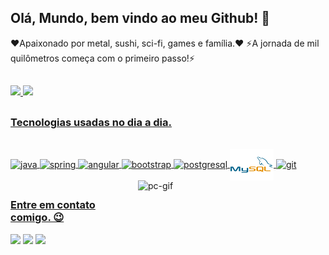## Olá, Mundo, bem vindo ao meu Github! 🤘

❤️Apaixonado por metal, sushi, sci-fi, games e família.❤️ ⚡A jornada de mil quilômetros começa com o primeiro passo!⚡

##

<div>
  <a href="https://linkedin.com/in/geovanigleidson">
  <img height="150em" src="https://github-readme-stats.vercel.app/api?username=geovanig&show_icons=true&theme=dark&include_all_commits=true&count_private=true"/>
  <img height="150em" src="https://github-readme-stats.vercel.app/api/top-langs/?username=geovanig&layout=compact&langs_count=7&theme=dark"/>
</div>
  
  ##
  ### Tecnologias usadas no dia a dia.
  
  <div style="display: inline_block"><br>
  <img align="center" alt="java" height="40" width="40" src="https://cdn.jsdelivr.net/gh/devicons/devicon/icons/java/java-original.svg">
  <img align="center" alt="spring" height="55" width="60" src="https://cdn.jsdelivr.net/gh/devicons/devicon/icons/spring/spring-original-wordmark.svg">
  <img align="center" alt="angular" height="40" width="40" src="https://cdn.jsdelivr.net/gh/devicons/devicon/icons/angularjs/angularjs-original.svg">
  <img align="center" alt="bootstrap" height="40" width="40" src="https://cdn.jsdelivr.net/gh/devicons/devicon/icons/bootstrap/bootstrap-plain-wordmark.svg">
  <img align="center" alt="postgresql"height="50" width="70" src="https://cdn.jsdelivr.net/gh/devicons/devicon/icons/postgresql/postgresql-original-wordmark.svg">
  <img align="center" alt="mysql"height="50" width="70" src="https://raw.githubusercontent.com/devicons/devicon/master/icons/mysql/mysql-original-wordmark.svg">
  <img align="center" alt="git"height="50" width="70" src="https://cdn.jsdelivr.net/gh/devicons/devicon/icons/git/git-plain-wordmark.svg">
  <img align="right" alt="pc-gif" height="150" width="300" src="https://media4.giphy.com/media/MT5UUV1d4CXE2A37Dg/giphy.gif?cid=ecf05e47c9opagwsjf9jfg0xmbi8i66ug5s0oh3p3rx0qd70&rid=giphy.gif&ct=g">
</div>
  
  ##
  ### Entre em contato comigo. 😉
  
<div>
  <a href="mailto:geovanigleidson@hotmail.com" target="_blank"><img src="https://img.shields.io/badge/Microsoft_Outlook-0078D4?style=for-the-badge&logo=microsoft-outlook&logoColor=white" target="_blank"></a>
  <a href = "https://api.whatsapp.com/send?phone=5511987887117&text=Ol%C3%A1%2C%20Geovani%2C%20vim%20pelo%20seu%20perfil%20no%20GitHub!"><img src="https://img.shields.io/badge/WhatsApp-25D366?style=for-the-badge&logo=whatsapp&logoColor=white"></a>
 <a href="https://www.linkedin.com/in/geovanigleidson" target="_blank"><img src="https://img.shields.io/badge/LinkedIn-0077B5?style=for-the-badge&logo=linkedin&logoColor=white" target="_blank"></a>
</div>
